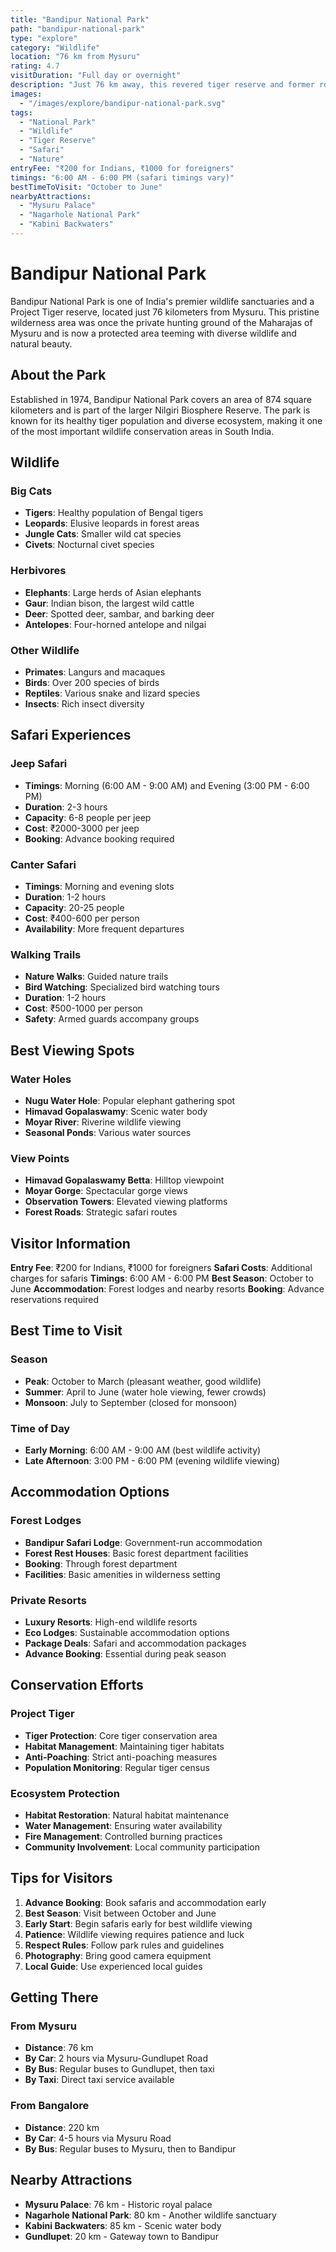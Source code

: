 ```yaml
---
title: "Bandipur National Park"
path: "bandipur-national-park"
type: "explore"
category: "Wildlife"
location: "76 km from Mysuru"
rating: 4.7
visitDuration: "Full day or overnight"
description: "Just 76 km away, this revered tiger reserve and former royal hunting ground ranks among India's biodiversity hotspots. Experience wildlife safaris and pristine nature."
images:
  - "/images/explore/bandipur-national-park.svg"
tags:
  - "National Park"
  - "Wildlife"
  - "Tiger Reserve"
  - "Safari"
  - "Nature"
entryFee: "₹200 for Indians, ₹1000 for foreigners"
timings: "6:00 AM - 6:00 PM (safari timings vary)"
bestTimeToVisit: "October to June"
nearbyAttractions:
  - "Mysuru Palace"
  - "Nagarhole National Park"
  - "Kabini Backwaters"
---
```


# Bandipur National Park

Bandipur National Park is one of India's premier wildlife sanctuaries and a Project Tiger reserve, located just 76 kilometers from Mysuru. This pristine wilderness area was once the private hunting ground of the Maharajas of Mysuru and is now a protected area teeming with diverse wildlife and natural beauty.

## About the Park

Established in 1974, Bandipur National Park covers an area of 874 square kilometers and is part of the larger Nilgiri Biosphere Reserve. The park is known for its healthy tiger population and diverse ecosystem, making it one of the most important wildlife conservation areas in South India.

## Wildlife

### Big Cats
- **Tigers**: Healthy population of Bengal tigers
- **Leopards**: Elusive leopards in forest areas
- **Jungle Cats**: Smaller wild cat species
- **Civets**: Nocturnal civet species

### Herbivores
- **Elephants**: Large herds of Asian elephants
- **Gaur**: Indian bison, the largest wild cattle
- **Deer**: Spotted deer, sambar, and barking deer
- **Antelopes**: Four-horned antelope and nilgai

### Other Wildlife
- **Primates**: Langurs and macaques
- **Birds**: Over 200 species of birds
- **Reptiles**: Various snake and lizard species
- **Insects**: Rich insect diversity

## Safari Experiences

### Jeep Safari
- **Timings**: Morning (6:00 AM - 9:00 AM) and Evening (3:00 PM - 6:00 PM)
- **Duration**: 2-3 hours
- **Capacity**: 6-8 people per jeep
- **Cost**: ₹2000-3000 per jeep
- **Booking**: Advance booking required

### Canter Safari
- **Timings**: Morning and evening slots
- **Duration**: 1-2 hours
- **Capacity**: 20-25 people
- **Cost**: ₹400-600 per person
- **Availability**: More frequent departures

### Walking Trails
- **Nature Walks**: Guided nature trails
- **Bird Watching**: Specialized bird watching tours
- **Duration**: 1-2 hours
- **Cost**: ₹500-1000 per person
- **Safety**: Armed guards accompany groups

## Best Viewing Spots

### Water Holes
- **Nugu Water Hole**: Popular elephant gathering spot
- **Himavad Gopalaswamy**: Scenic water body
- **Moyar River**: Riverine wildlife viewing
- **Seasonal Ponds**: Various water sources

### View Points
- **Himavad Gopalaswamy Betta**: Hilltop viewpoint
- **Moyar Gorge**: Spectacular gorge views
- **Observation Towers**: Elevated viewing platforms
- **Forest Roads**: Strategic safari routes

## Visitor Information

**Entry Fee**: ₹200 for Indians, ₹1000 for foreigners
**Safari Costs**: Additional charges for safaris
**Timings**: 6:00 AM - 6:00 PM
**Best Season**: October to June
**Accommodation**: Forest lodges and nearby resorts
**Booking**: Advance reservations required

## Best Time to Visit

### Season
- **Peak**: October to March (pleasant weather, good wildlife)
- **Summer**: April to June (water hole viewing, fewer crowds)
- **Monsoon**: July to September (closed for monsoon)

### Time of Day
- **Early Morning**: 6:00 AM - 9:00 AM (best wildlife activity)
- **Late Afternoon**: 3:00 PM - 6:00 PM (evening wildlife viewing)

## Accommodation Options

### Forest Lodges
- **Bandipur Safari Lodge**: Government-run accommodation
- **Forest Rest Houses**: Basic forest department facilities
- **Booking**: Through forest department
- **Facilities**: Basic amenities in wilderness setting

### Private Resorts
- **Luxury Resorts**: High-end wildlife resorts
- **Eco Lodges**: Sustainable accommodation options
- **Package Deals**: Safari and accommodation packages
- **Advance Booking**: Essential during peak season

## Conservation Efforts

### Project Tiger
- **Tiger Protection**: Core tiger conservation area
- **Habitat Management**: Maintaining tiger habitats
- **Anti-Poaching**: Strict anti-poaching measures
- **Population Monitoring**: Regular tiger census

### Ecosystem Protection
- **Habitat Restoration**: Natural habitat maintenance
- **Water Management**: Ensuring water availability
- **Fire Management**: Controlled burning practices
- **Community Involvement**: Local community participation

## Tips for Visitors

1. **Advance Booking**: Book safaris and accommodation early
2. **Best Season**: Visit between October and June
3. **Early Start**: Begin safaris early for best wildlife viewing
4. **Patience**: Wildlife viewing requires patience and luck
5. **Respect Rules**: Follow park rules and guidelines
6. **Photography**: Bring good camera equipment
7. **Local Guide**: Use experienced local guides

## Getting There

### From Mysuru
- **Distance**: 76 km
- **By Car**: 2 hours via Mysuru-Gundlupet Road
- **By Bus**: Regular buses to Gundlupet, then taxi
- **By Taxi**: Direct taxi service available

### From Bangalore
- **Distance**: 220 km
- **By Car**: 4-5 hours via Mysuru Road
- **By Bus**: Regular buses to Mysuru, then to Bandipur

## Nearby Attractions

- **Mysuru Palace**: 76 km - Historic royal palace
- **Nagarhole National Park**: 80 km - Another wildlife sanctuary
- **Kabini Backwaters**: 85 km - Scenic water body
- **Gundlupet**: 20 km - Gateway town to Bandipur
